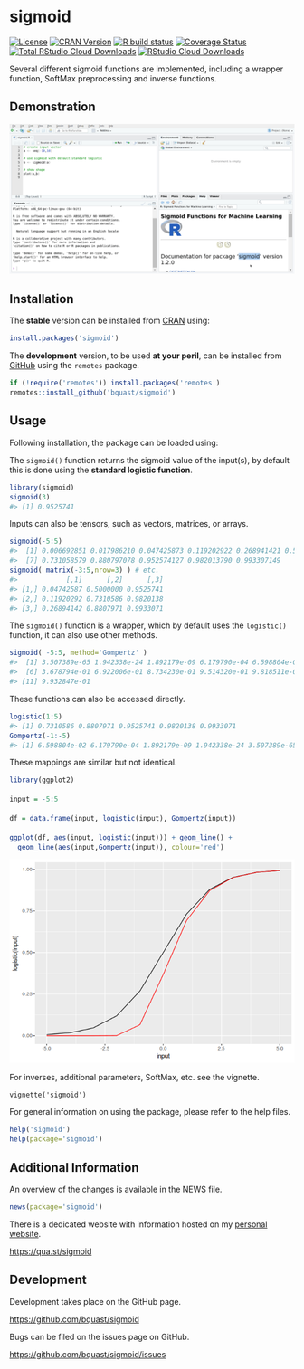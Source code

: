 
<!-- README.md is generated from README.Rmd. Please edit that file -->

# sigmoid

[![License](https://img.shields.io/badge/license-GPLv3-brightgreen.svg)](https://www.gnu.org/licenses/gpl-3.0.html)
[![CRAN Version](https://www.r-pkg.org/badges/version/sigmoid)](https://cran.r-project.org/package=sigmoid)
[![R build status](https://github.com/bquast/sigmoid/workflows/R-CMD-check/badge.svg)](https://github.com/bquast/sigmoid/actions?workflow=R-CMD-check)
[![Coverage Status](https://img.shields.io/codecov/c/github/bquast/sigmoid/master.svg)](https://app.codecov.io/gh/bquast/sigmoid?branch=master)
[![Total RStudio Cloud Downloads](https://cranlogs.r-pkg.org/badges/grand-total/sigmoid?color=brightgreen)](https://cran.r-project.org/package=sigmoid)
[![RStudio Cloud Downloads](https://cranlogs.r-pkg.org/badges/sigmoid?color=brightgreen)](https://cran.r-project.org/package=sigmoid)

Several different sigmoid functions are implemented, including a wrapper
function, SoftMax preprocessing and inverse functions.

## Demonstration
![sigmoid demonstration](https://github.com/bquast/R-demo-GIFs/blob/master/sigmoid.gif)

## Installation

The **stable** version can be installed from
[CRAN](https://cran.r-project.org/package=sigmoid) using:

``` r
install.packages('sigmoid')
```

The **development** version, to be used **at your peril**, can be
installed from [GitHub](https://github.com/bquast/sigmoid) using the
`remotes` package.

``` r
if (!require('remotes')) install.packages('remotes')
remotes::install_github('bquast/sigmoid')
```

## Usage

Following installation, the package can be loaded using:

The `sigmoid()` function returns the sigmoid value of the input(s), by
default this is done using the **standard logistic function**.

``` r
library(sigmoid)
sigmoid(3)
#> [1] 0.9525741
```

Inputs can also be tensors, such as vectors, matrices, or arrays.

``` r
sigmoid(-5:5)
#>  [1] 0.006692851 0.017986210 0.047425873 0.119202922 0.268941421 0.500000000
#>  [7] 0.731058579 0.880797078 0.952574127 0.982013790 0.993307149
sigmoid( matrix(-3:5,nrow=3) ) # etc.
#>            [,1]      [,2]      [,3]
#> [1,] 0.04742587 0.5000000 0.9525741
#> [2,] 0.11920292 0.7310586 0.9820138
#> [3,] 0.26894142 0.8807971 0.9933071
```

The `sigmoid()` function is a wrapper, which by default uses the
`logistic()` function, it can also use other methods.

``` r
sigmoid( -5:5, method='Gompertz' )
#>  [1] 3.507389e-65 1.942338e-24 1.892179e-09 6.179790e-04 6.598804e-02
#>  [6] 3.678794e-01 6.922006e-01 8.734230e-01 9.514320e-01 9.818511e-01
#> [11] 9.932847e-01
```

These functions can also be accessed directly.

``` r
logistic(1:5)
#> [1] 0.7310586 0.8807971 0.9525741 0.9820138 0.9933071
Gompertz(-1:-5)
#> [1] 6.598804e-02 6.179790e-04 1.892179e-09 1.942338e-24 3.507389e-65
```

These mappings are similar but not identical.

``` r
library(ggplot2)

input = -5:5

df = data.frame(input, logistic(input), Gompertz(input))

ggplot(df, aes(input, logistic(input))) + geom_line() +
  geom_line(aes(input,Gompertz(input)), colour='red')
```

![](tools/sigmoid-shape-1.png)<!-- -->

For inverses, additional parameters, SoftMax, etc. see the vignette.

    vignette('sigmoid')

For general information on using the package, please refer to the help
files.

``` r
help('sigmoid')
help(package='sigmoid')
```

## Additional Information

An overview of the changes is available in the NEWS file.

``` r
news(package='sigmoid')
```

There is a dedicated website with information hosted on my [personal
website](https://qua.st/).

<https://qua.st/sigmoid>

## Development

Development takes place on the GitHub page.

<https://github.com/bquast/sigmoid>

Bugs can be filed on the issues page on GitHub.

<https://github.com/bquast/sigmoid/issues>
